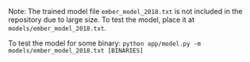 Note: The trained model file `ember_model_2018.txt` is not included in the repository due to large size.
To test the model, place it at `models/ember_model_2018.txt`.

To test the model for some binary:
`python app/model.py -m models/ember_model_2018.txt [BINARIES]`
